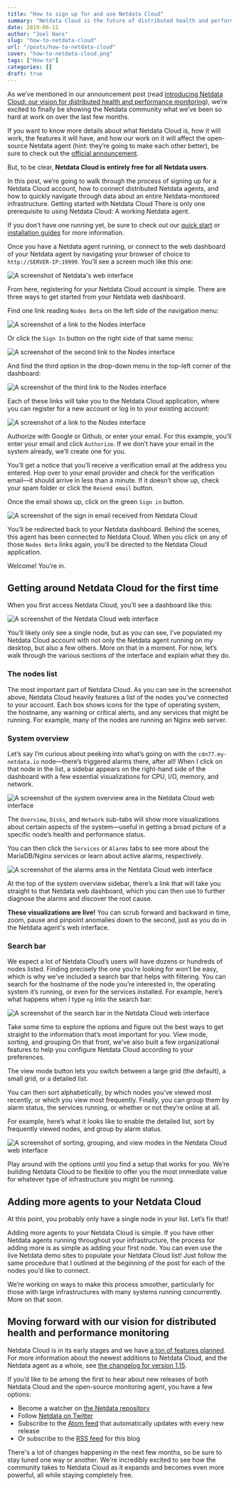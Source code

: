 ```yaml
---
title: "How to sign up for and use Netdata Cloud"
summary: "Netdata Cloud is the future of distributed health and performance monitoring. Learn how to sign up for and use Netdata Cloud with your nodes."
date: 2019-06-11
author: "Joel Hans"
slug: "how-to-netdata-cloud"
url: "/posts/how-to-netdata-cloud"
cover: "how-to-netdata-cloud.png"
tags: ["How-to"]
categories: []
draft: true
---
```


As we’ve mentioned in our announcement post (read [Introducing Netdata Cloud: our vision for distributed health and performance monitoring](https://blog.netdata.cloud/posts/netdata-cloud-announcement/)), we’re excited to finally be showing the Netdata community what we’ve been so hard at work on over the last few months.

If you want to know more details about what Netdata Cloud is, how it will work, the features it will have, and how our work on it will affect the open-source Netdata agent (hint: they’re going to make each other better), be sure to check out the [official announcement](https://blog.netdata.cloud/posts/netdata-cloud-announcement/).

But, to be clear, **Netdata Cloud is entirely free for all Netdata users**.

<!--more-->

In this post, we’re going to walk through the process of signing up for a Netdata Cloud account, how to connect distributed Netdata agents, and how to quickly navigate through data about an entire Netdata-monitored infrastructure.
Getting started with Netdata Cloud
There is only one prerequisite to using Netdata Cloud: A working Netdata agent. 

If you don’t have one running yet, be sure to check out our [quick start](https://github.com/netdata/netdata#quick-start) or [installation guides](https://github.com/netdata/netdata/tree/master/packaging/installer#installation) for more information.

Once you have a Netdata agent running, or connect to the web dashboard of your Netdata agent by navigating your browser of choice to `http://SERVER-IP:19999`. You’ll see a screen much like this one:

![A screenshot of Netdata's web interface](how-to-netdata-cloud_01.png)

From here, registering for your Netdata Cloud account is simple. There are three ways to get started from your Netdata web dashboard. 

Find one link reading `Nodes Beta` on the left side of the navigation menu:

![A screenshot of a link to the Nodes interface](how-to-netdata-cloud_02.png)

Or click the `Sign In` button on the right side of that same menu:

![A screenshot of the second link to the Nodes interface](how-to-netdata-cloud_03.png)

And find the third option in the drop-down menu in the top-left corner of the dashboard:

![A screenshot of the third link to the Nodes interface](how-to-netdata-cloud_04.png)

Each of these links will take you to the Netdata Cloud application, where you can register for a new account or log in to your existing account:

![A screenshot of a link to the Nodes interface](how-to-netdata-cloud_05.png)

Authorize with Google or Github, or enter your email. For this example, you’ll enter your email and click `Authorize`. If we don’t have your email in the system already, we’ll create one for you.

You’ll get a notice that you’ll receive a verification email at the address you entered. Hop over to your email provider and check for the verification email—it should arrive in less than a minute. If it doesn’t show up, check your spam folder or click the `Resend email` button.

Once the email shows up, click on the green `Sign in` button.

![A screenshot of the sign in email received from Netdata Cloud](how-to-netdata-cloud_06.png)

You’ll be redirected back to your Netdata dashboard. Behind the scenes, this agent has been connected to Netdata Cloud. When you click on any of those `Nodes Beta` links again, you’ll be directed to the Netdata Cloud application.

Welcome! You’re in.

## Getting around Netdata Cloud for the first time

When you first access Netdata Cloud, you’ll see a dashboard like this:

![A screenshot of the Netdata Cloud web interface](how-to-netdata-cloud_07.png)

You’ll likely only see a single node, but as you can see, I’ve populated my Netdata Cloud account with not only the Netdata agent running on my desktop, but also a few others. More on that in a moment. For now, let’s walk through the various sections of the interface and explain what they do.

### The nodes list

The most important part of Netdata Cloud. As you can see in the screenshot above, Netdata Cloud heavily features a list of the nodes you’ve connected to your account. Each box shows icons for the type of operating system, the hostname, any warning or critical alerts, and any services that might be running. For example, many of the nodes are running an Nginx web server.

### System overview 

Let’s say I’m curious about peeking into what’s going on with the `cdn77.my-netdata.io` node—there’s triggered alarms there, after all! When I click on that node in the list, a sidebar appears on the right-hand side of the dashboard with a few essential visualizations for CPU, I/O, memory, and network.

![A screenshot of the system overview area in the Netdata Cloud web interface](how-to-netdata-cloud_08.png)

The `Overview`, `Disks`, and `Network` sub-tabs will show more visualizations about certain aspects of the system—useful in getting a broad picture of a specific node’s health and performance status.

You can then click the `Services` or `Alarms` tabs to see more about the MariaDB/Nginx services or learn about active alarms, respectively.

![A screenshot of the alarms area in the Netdata Cloud web interface](how-to-netdata-cloud_09.png)

At the top of the system overview sidebar, there’s a link that will take you straight to that Netdata web dashboard, which you can then use to further diagnose the alarms and discover the root cause.

**These visualizations are live!** You can scrub forward and backward in time, zoom, pause and pinpoint anomalies down to the second, just as you do in the Netdata agent's web interface.

### Search bar

We expect a lot of Netdata Cloud’s users will have dozens or hundreds of nodes listed. Finding precisely the one you’re looking for won’t be easy, which is why we’ve included a search bar that helps with filtering. You can search for the hostname of the node you’re interested in, the operating system it’s running, or even for the services installed. For example, here’s what happens when I type `ng` into the search bar:

![A screenshot of the search bar in the Netdata Cloud web interface](how-to-netdata-cloud_10.png)

Take some time to explore the options and figure out the best ways to get straight to the information that’s most important for you.
View mode, sorting, and grouping
On that front, we’ve also built a few organizational features to help you configure Netdata Cloud according to your preferences.

The view mode button lets you switch between a large grid (the default), a small grid, or a detailed list.

You can then sort alphabetically, by which nodes you’ve viewed most recently, or which you view most frequently. Finally, you can group them by alarm status, the services running, or whether or not they’re online at all.

For example, here’s what it looks like to enable the detailed list, sort by frequently viewed nodes, and group by alarm status.

![A screenshot of sorting, grouping, and view modes in the Netdata Cloud web interface](how-to-netdata-cloud_11.png)

Play around with the options until you find a setup that works for you. We’re building Netdata Cloud to be flexible to offer you the most immediate value for whatever type of infrastructure you might be running.

## Adding more agents to your Netdata Cloud

At this point, you probably only have a single node in your list. Let’s fix that!

Adding more agents to your Netdata Cloud is simple. If you have other Netdata agents running throughout your infrastructure, the process for adding more is as simple as adding your first node. You can even use the live Netdata demo sites to populate your Netdata Cloud list! Just follow the same procedure that I outlined at the beginning of the post for each of the nodes you’d like to connect.

We’re working on ways to make this process smoother, particularly for those with large infrastructures with many systems running concurrently. More on that soon.

## Moving forward with our vision for distributed health and performance monitoring

Netdata Cloud is in its early stages and we have [a ton of features planned](https://blog.netdata.cloud/posts/netdata-cloud-announcement/#what-features-will-netdata-cloud-offer). For more information about the newest additions to Netdata Cloud, and the Netdata agent as a whole, see [the changelog for version 1.15](https://github.com/netdata/netdata/releases/tag/v1.15.0).

If you’d like to be among the first to hear about new releases of both Netdata Cloud and the open-source monitoring agent, you have a few options:

- Become a watcher on [the Netdata repository](https://github.com/netdata/netdata)
- Follow [Netdata on Twitter](https://twitter.com/linuxnetdata)
- Subscribe to the [Atom feed](https://github.com/netdata/netdata/releases.atom) that automatically updates with every new release
- Or subscribe to the [RSS feed](https://blog.netdata.cloud/index.xml) for this blog

There's a lot of changes happening in the next few months, so be sure to stay tuned one way or another. We're incredibly excited to see how the community takes to Netdata Cloud as it expands and becomes even more powerful, all while staying completely free.